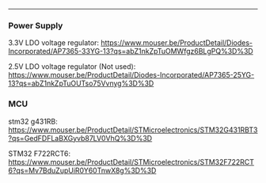 - - -


### Power Supply

3.3V LDO voltage regulator:
https://www.mouser.be/ProductDetail/Diodes-Incorporated/AP7365-33YG-13?qs=abZ1nkZpTuOMWfgz6BLgPQ%3D%3D


2.5V LDO voltage regulator (Not used):
https://www.mouser.be/ProductDetail/Diodes-Incorporated/AP7365-25YG-13?qs=abZ1nkZpTuOUTso75Vvnyg%3D%3D


### MCU

stm32 g431RB:
https://www.mouser.be/ProductDetail/STMicroelectronics/STM32G431RBT3?qs=GedFDFLaBXGyvb87LV0VhQ%3D%3D

STM32 F722RCT6:
https://www.mouser.be/ProductDetail/STMicroelectronics/STM32F722RCT6?qs=Mv7BduZupUiR0Y60TnwX8g%3D%3D